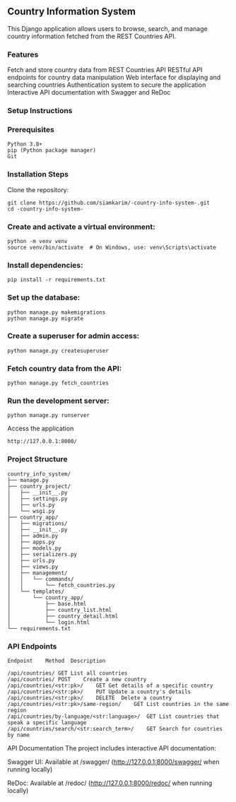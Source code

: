 ## Country Information System
This Django application allows users to browse, search, and manage country information fetched from the REST Countries API.

### Features
Fetch and store country data from REST Countries API
RESTful API endpoints for country data manipulation
Web interface for displaying and searching countries
Authentication system to secure the application
Interactive API documentation with Swagger and ReDoc
    
### Setup Instructions
### Prerequisites
    Python 3.8+
    pip (Python package manager)
    Git

### Installation Steps
Clone the repository:
```
git clone https://github.com/siamkarim/-country-info-system-.git
cd -country-info-system-
```
### Create and activate a virtual environment:
```
python -m venv venv
source venv/bin/activate  # On Windows, use: venv\Scripts\activate
```
### Install dependencies:
```
pip install -r requirements.txt

```
### Set up the database:

```
python manage.py makemigrations
python manage.py migrate

```

### Create a superuser for admin access:

```
python manage.py createsuperuser
```
### Fetch country data from the API:
```
python manage.py fetch_countries
```
### Run the development server:
```
python manage.py runserver

```
Access the application 
```
http://127.0.0.1:8000/
```
### Project Structure
```
country_info_system/
├── manage.py
├── country_project/
│   ├── __init__.py
│   ├── settings.py
│   ├── urls.py
│   └── wsgi.py
├── country_app/
│   ├── migrations/
│   ├── __init__.py
│   ├── admin.py
│   ├── apps.py
│   ├── models.py
│   ├── serializers.py
│   ├── urls.py
│   ├── views.py
│   ├── management/
│   │   └── commands/
│   │       └── fetch_countries.py
│   └── templates/
│       └── country_app/
│           ├── base.html
│           ├── country_list.html
│           ├── country_detail.html
│           └── login.html
└── requirements.txt
```
### API Endpoints
```
Endpoint	Method	Description

/api/countries/	GET	List all countries
/api/countries/	POST	Create a new country
/api/countries/<str:pk>/	GET	Get details of a specific country
/api/countries/<str:pk>/	PUT	Update a country's details
/api/countries/<str:pk>/	DELETE	Delete a country
/api/countries/<str:pk>/same-region/	GET	List countries in the same region
/api/countries/by-language/<str:language>/	GET	List countries that speak a specific language
/api/countries/search/<str:search_term>/	GET	Search for countries by name
```

API Documentation
The project includes interactive API documentation:

Swagger UI: Available at /swagger/
(http://127.0.0.1:8000/swagger/ when running locally)

ReDoc: Available at /redoc/ 
(http://127.0.0.1:8000/redoc/ when running locally)


